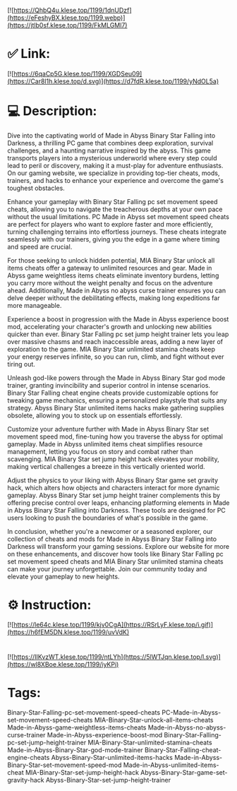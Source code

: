 [![https://QhbQ4u.klese.top/1199/1dnUDzf](https://eFeshyBX.klese.top/1199.webp)](https://jtlb0sf.klese.top/1199/FkMLGMl7)
# ✅ Link:
[![https://6qaCp5G.klese.top/1199/XGDSeu09](https://Car8l1h.klese.top/d.svg)](https://d7fdR.klese.top/1199/yNdOL5a)
# 💻 Description:
Dive into the captivating world of Made in Abyss Binary Star Falling into Darkness, a thrilling PC game that combines deep exploration, survival challenges, and a haunting narrative inspired by the abyss. This game transports players into a mysterious underworld where every step could lead to peril or discovery, making it a must-play for adventure enthusiasts. On our gaming website, we specialize in providing top-tier cheats, mods, trainers, and hacks to enhance your experience and overcome the game's toughest obstacles.



Enhance your gameplay with Binary Star Falling pc set movement speed cheats, allowing you to navigate the treacherous depths at your own pace without the usual limitations. PC Made in Abyss set movement speed cheats are perfect for players who want to explore faster and more efficiently, turning challenging terrains into effortless journeys. These cheats integrate seamlessly with our trainers, giving you the edge in a game where timing and speed are crucial.



For those seeking to unlock hidden potential, MIA Binary Star unlock all items cheats offer a gateway to unlimited resources and gear. Made in Abyss game weightless items cheats eliminate inventory burdens, letting you carry more without the weight penalty and focus on the adventure ahead. Additionally, Made in Abyss no abyss curse trainer ensures you can delve deeper without the debilitating effects, making long expeditions far more manageable.



Experience a boost in progression with the Made in Abyss experience boost mod, accelerating your character's growth and unlocking new abilities quicker than ever. Binary Star Falling pc set jump height trainer lets you leap over massive chasms and reach inaccessible areas, adding a new layer of exploration to the game. MIA Binary Star unlimited stamina cheats keep your energy reserves infinite, so you can run, climb, and fight without ever tiring out.



Unleash god-like powers through the Made in Abyss Binary Star god mode trainer, granting invincibility and superior control in intense scenarios. Binary Star Falling cheat engine cheats provide customizable options for tweaking game mechanics, ensuring a personalized playstyle that suits any strategy. Abyss Binary Star unlimited items hacks make gathering supplies obsolete, allowing you to stock up on essentials effortlessly.



Customize your adventure further with Made in Abyss Binary Star set movement speed mod, fine-tuning how you traverse the abyss for optimal gameplay. Made in Abyss unlimited items cheat simplifies resource management, letting you focus on story and combat rather than scavenging. MIA Binary Star set jump height hack elevates your mobility, making vertical challenges a breeze in this vertically oriented world.



Adjust the physics to your liking with Abyss Binary Star game set gravity hack, which alters how objects and characters interact for more dynamic gameplay. Abyss Binary Star set jump height trainer complements this by offering precise control over leaps, enhancing platforming elements in Made in Abyss Binary Star Falling into Darkness. These tools are designed for PC users looking to push the boundaries of what's possible in the game.



In conclusion, whether you're a newcomer or a seasoned explorer, our collection of cheats and mods for Made in Abyss Binary Star Falling into Darkness will transform your gaming sessions. Explore our website for more on these enhancements, and discover how tools like Binary Star Falling pc set movement speed cheats and MIA Binary Star unlimited stamina cheats can make your journey unforgettable. Join our community today and elevate your gameplay to new heights.

# ⚙️ Instruction:
[![https://le64c.klese.top/1199/kjv0CgA](https://RSrLyF.klese.top/i.gif)](https://h6fEM5DN.klese.top/1199/uvVdK)
#
[![https://IIKvzWT.klese.top/1199/ntLYh](https://5lWTJqn.klese.top/l.svg)](https://wl8XBoe.klese.top/1199/iyKPi)
# Tags:
Binary-Star-Falling-pc-set-movement-speed-cheats PC-Made-in-Abyss-set-movement-speed-cheats MIA-Binary-Star-unlock-all-items-cheats Made-in-Abyss-game-weightless-items-cheats Made-in-Abyss-no-abyss-curse-trainer Made-in-Abyss-experience-boost-mod Binary-Star-Falling-pc-set-jump-height-trainer MIA-Binary-Star-unlimited-stamina-cheats Made-in-Abyss-Binary-Star-god-mode-trainer Binary-Star-Falling-cheat-engine-cheats Abyss-Binary-Star-unlimited-items-hacks Made-in-Abyss-Binary-Star-set-movement-speed-mod Made-in-Abyss-unlimited-items-cheat MIA-Binary-Star-set-jump-height-hack Abyss-Binary-Star-game-set-gravity-hack Abyss-Binary-Star-set-jump-height-trainer






